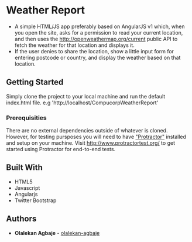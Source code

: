 # Weather Report

* A simple HTML/JS app preferably based on AngularJS v1 which, when you open the site, asks for a permission to read your current location, and then uses the http://openweathermap.org/current public API to fetch the weather for that location and displays it.
* If the user denies to share the location, show a little input form for entering postcode or country, and display the weather based on that location.


## Getting Started

Simply clone the project to your local machine and run the default index.html file. e.g 'http://localhost/CompucorpWeatherReport' 

### Prerequisities

There are no external dependencies outside of whatever is cloned. However, for testing pursposes you will need to have ["Protractor"](http://www.protractortest.org/) installed and setup on your machine. Visit http://www.protractortest.org/ to get started using Protractor for end-to-end tests.

## Built With

* HTML5
* Javascript
* Angularjs
* Twitter Bootstrap

## Authors

* **Olalekan Agbaje** - [olalekan-agbaje](https://github.com/olalekan-agbaje)

